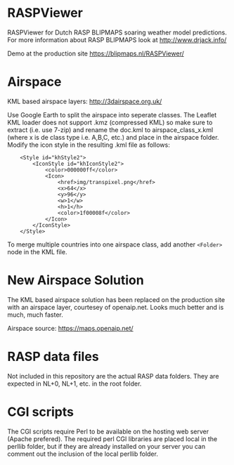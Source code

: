 # RASPViewer
RASPViewer for Dutch RASP BLIPMAPS soaring weather model predictions. For more information about RASP BLIPMAPS look at http://www.drjack.info/

Demo at the production site https://blipmaps.nl/RASPViewer/

# Airspace
KML based airspace layers:
http://3dairspace.org.uk/

Use Google Earth to split the airspace into seperate classes. The Leaflet KML loader does not support .kmz (compressed KML) so make sure to extract (i.e. use 7-zip) and rename the doc.kml to airspace_class_x.kml (where x is de class type i.e. A,B,C, etc.) and place in the airspace folder.
Modify the icon style in the resulting .kml file as follows:

```
	<Style id="khStyle2">
		<IconStyle id="khIconStyle2">
			<color>000000ff</color>
			<Icon>
				<href>img/transpixel.png</href>
				<x>64</x>
				<y>96</y>
				<w>1</w>
				<h>1</h>
				<color>1f00008f</color>
			</Icon>
		</IconStyle>
	</Style>
```

To merge multiple countries into one airspace class, add another `<Folder>` node in the KML file.

# New Airspace Solution
The KML based airspace solution has been replaced on the production site with an airspace layer, courtesey of openaip.net. Looks much better and is much, much faster.

Airspace source:
https://maps.openaip.net/

# RASP data files
Not included in this repository are the actual RASP data folders. They are expected in NL+0, NL+1, etc. in the root folder.

# CGI scripts
The CGI scripts require Perl to be available on the hosting web server (Apache prefered). The required perl CGI libraries are placed local in the perllib folder, but if they are already installed on your server you can comment out the inclusion of the local perllib folder.

